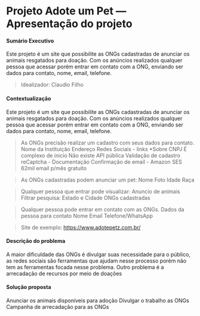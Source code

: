 # Projeto Adote um Pet — Apresentação do projeto
#### Sumário Executivo

Este projeto é um site que possibilite as ONGs cadastradas de anunciar os animais resgatados para doação. 
Com os anúncios realizados qualquer pessoa que acessar porém entrar em contato com a ONG, enviando ser dados para contato, nome, email, telefone.
>Idealizador: Claudio Filho

#### Contextualização
Este projeto é um site que possibilite as ONGs cadastradas de anunciar os animais resgatados para doação. 
Com os anúncios realizados qualquer pessoa que acessar porém entrar em contato com a ONG, enviando ser dados para contato, nome, email, telefone.
>As ONGs precisão realizar um cadastro com seus dados para contato. 
>Nome da Instituição
>Endereço
>Redes Sociais - links
>*Sobre
>CNPJ
>É complexo de inicio
>Não existe API pública
>Validação de cadastro
>reCaptcha - Documentação
>Confirmação de email - Amazon SES 62mil email p/mês gratuito


>As ONGs cadastradas podem anunciar um pet:
Nome
Foto
Idade
Raça

>Qualquer pessoa que entrar pode visualizar:
Anuncio de animais
Filtrar pesquisa: Estado e Cidade
ONGs cadastradas

>Qualquer pessoa pode entrar em contato com as ONGs.
Dados da pessoa para contato 
Nome
Email
Telefone/WhatsApp

>Site de exemplo: https://www.adotepetz.com.br/

#### Descrição do problema
A maior dificuldade das ONGs é divulgar suas necessidade para o público, as redes sociais são ferramentas que ajudam nesse processo porém não tem as ferramentas focada nesse problema.
Outro problema é a arrecadação de recursos por meio de doações

#### Solução proposta
Anunciar os animais disponíveis para adoção
Divulgar o trabalho as ONGs
Campanha de arrecadação para as ONGs
